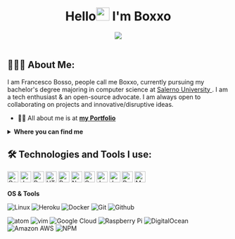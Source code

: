 <h1 align="center">Hello<img src="" width="30px"> I'm Boxxo</h1>


<div align="center">
  <img src ="./banner.png" />
  
</div>

 <br/>

## 👨🏻‍💻 About Me:

I am Francesco Bosso, people call me Boxxo, currently pursuing my bachelor's degree majoring in computer science at
<a href="https://www.unisa.it/" target="_blank"> Salerno University </a>.
I am a tech enthusiast & an open-source advocate. I am always open to collaborating on projects and innovative/disruptive ideas. 

- 🙋‍♂️ All about me is at <a href="https://boxxo.it/" target="_blank">**my Portfolio**</a>
  
<details>
  <summary><b>Where you can find me</b></summary>


[![LinkedIn](https://img.shields.io/badge/-LinkedIn-0077B5?style=for-the-badge&logo=LinkedIn&logoColor=white)](https://www.linkedin.com/in/francesco-bosso-unisa/)
[![Twitter](https://img.shields.io/badge/-Twitter-1DA1F2?style=for-the-badge&logo=Twitter&logoColor=white)](https://twitter.com/francesco_bosso)
[![Github](https://img.shields.io/badge/-Github-181717?style=for-the-badge&logo=Github&logoColor=white)](https://github.com/boxxello)
</details>
  
## 🛠️ Technologies and Tools I use:

<p>
<img alt="C++" src="https://img.shields.io/badge/C%2B%2B-00599C?style=for-the-badge&logo=c%2B%2B&logoColor=white" height="25px"/>
<img alt="Java" src="https://img.shields.io/badge/-java-E34A86?style=flat-square&logo=java" height="25px"/>


<img alt="Python" src="https://img.shields.io/badge/Python-14354C?style=for-the-badge&logo=python&logoColor=white" height="25px"/>
<img alt="HTML5" src="https://img.shields.io/badge/HTML5-E34F26?style=for-the-badge&logo=html5&logoColor=white" height="25px"/>
<img alt="React" src="https://img.shields.io/badge/React-20232A?style=for-the-badge&logo=react&logoColor=61DAFB" height="25px"/>
<img alt="Nodejs" src="https://img.shields.io/badge/-Nodejs-43853d?style=flat-square&logo=Node.js&logoColor=white"  height="25px"/>
<img alt="Css3" src="https://img.shields.io/badge/CSS3-1572B6?style=for-the-badge&logo=css3&logoColor=white" height="25px"/>
<img alt="Javascript" src="https://img.shields.io/badge/JavaScript-323330?style=for-the-badge&logo=javascript&logoColor=F7DF1E"  height="25px"/>
<img alt="Jquery" src="https://img.shields.io/badge/jquery-%230769AD.svg?style=for-the-badge&logo=jquery&logoColor=white" height="25px"/>

<img alt="Bootstrap" src="https://img.shields.io/badge/Bootstrap-563D7C?style=for-the-badge&logo=bootstrap&logoColor=white" height="25px"/>

<img alt="MySQL" src="https://img.shields.io/badge/-MySQL-black?style=flat-square&logo=mysql" height="25px"/>



<p>
<b>OS & Tools</b>

![Linux](https://img.shields.io/badge/-Linux-FCC624?logo=Linux&style=for-the-badge&logoColor=black)
![Heroku](https://img.shields.io/badge/-Heroku-430098?style=flat-square&logo=heroku&logoColor=white)
![Docker](https://img.shields.io/badge/-Docker-black?style=flat-square&logo=docker)
![Git](https://img.shields.io/badge/-Git-F05032?logo=Git&style=for-the-badge&logoColor=white)
![Github](https://img.shields.io/badge/-Github-181717?logo=Github&style=for-the-badge&logoColor=white)
  
![atom](https://img.shields.io/badge/-atom-66595C?logo=Atom&style=for-the-badge&logoColor=white)
![vim](https://img.shields.io/badge/-vim-019733?logo=Vim&style=for-the-badge&logoColor=white)
![Google Cloud](https://img.shields.io/badge/Google%20Cloud-black?style=flat-square&logo=google-cloud)
![Raspberry Pi](https://img.shields.io/badge/-Raspberry%20Pi-C51A4A?style=flat-square&logo=Raspberry-Pi)
![DigitalOcean](https://img.shields.io/badge/-Digital%20Ocean-darkblue?style=flat-square&logo=digitalocean)
![Amazon AWS](https://img.shields.io/badge/Amazon%20AWS-232F3E?style=flat-square&logo=amazon-aws)
![NPM](https://img.shields.io/badge/NPM-%23000000.svg?style=for-the-badge&logo=npm&logoColor=white)

</p>
